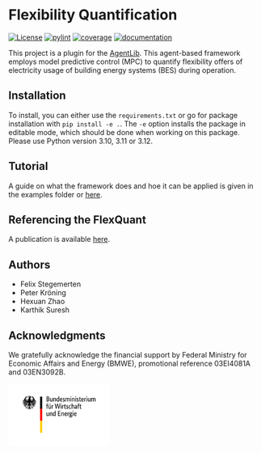 # Flexibility Quantification
[![License](https://img.shields.io/badge/License-BSD%203--Clause-blue.svg)](https://opensource.org/licenses/BSD-3-Clause)
[![pylint](https://rwth-ebc.github.io/AgentLib-FlexQuant/main/pylint/pylint.svg)](https://rwth-ebc.github.io/AgentLib-FlexQuant/main/pylint/pylint.html)
[![coverage](https://rwth-ebc.github.io/AgentLib-FlexQuant/master/coverage/badge.svg)](https://rwth-ebc.github.io/AgentLib-FlexQuant/master/coverage)
[![documentation](https://rwth-ebc.github.io/AgentLib-FlexQuant/main/docs/doc.svg)](https://rwth-ebc.github.io/AgentLib-FlexQuant/main/docs/index.html)

This project is a plugin for the [AgentLib](https://github.com/RWTH-EBC/AgentLib). This agent-based framework employs model predictive control (MPC) to quantify flexibility offers of electricity usage of building energy systems (BES) during operation.

## Installation
To install, you can either use the ``requirements.txt`` or go for package installation with ``pip install -e .``.
The ``-e`` option installs the package in editable mode, which should be done when working on this package. Please use Python version 3.10, 3.11 or 3.12.

## Tutorial
A guide on what the framework does and hoe it can be applied is given in the examples folder or [here](https://rwth-ebc.github.io/AgentLib-FlexQuant/main/docs/tutorials.html). 

## Referencing the FlexQuant
A publication is available [here](https://www.sciencedirect.com/science/article/pii/S0378778825002300).

## Authors
- Felix Stegemerten 
- Peter Kröning
- Hexuan Zhao
- Karthik Suresh

## Acknowledgments
We gratefully acknowledge the financial support by Federal Ministry for Economic Affairs and Energy (BMWE), promotional reference 03EI4081A and 03EN3092B.

<img src="https://raw.githubusercontent.com/RWTH-EBC/AgentLib-FlexQuant/main/docs/images/BMWK.png" alt="BMWK" width="200"/>


